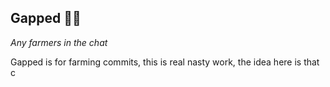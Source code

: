## Gapped 🧑‍🌾

*Any farmers in the chat*

Gapped is for farming commits, this is real nasty work, the idea here is that c

